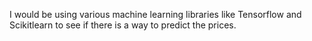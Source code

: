 I would be using various machine learning libraries like Tensorflow and Scikitlearn to see if there is a way to predict the prices. 